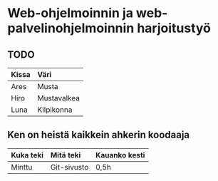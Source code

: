 # Web-ohjelmoinnin ja web-palvelinohjelmoinnin harjoitustyö

## TODO

| Kissa | Väri |
|:--|:--|
| Ares | Musta |
| Hiro | Mustavalkea |
| Luna | Kilpikonna |

## Ken on heistä kaikkein ahkerin koodaaja

| Kuka teki | Mitä teki | Kauanko kesti
|:--|:--|:--|
| Minttu | Git-sivusto | 0,5h |
